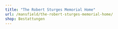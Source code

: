 ```yaml
---
title: "The Robert Sturges Memorial Home"
url: /mansfield/the-robert-sturges-memorial-home/
shop: Bestattungen
---
```

